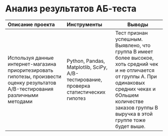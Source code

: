 # Анализ результатов АБ-теста

| Описание проекта  | Инструменты  | Выводы |
|:------------- |:---------------| -------------|
| Используя данные интернет-магазина приоритезировать гипотезы, произвести оценку результатов A/B-тестирования различными методами|Python, Pandas, Matplotlib, SciPy, A/B-тестирование, проверка статистических гипотез     | Тест признан успешным. Выявлено, что группа В имеет более высокое, хоть средний чек и не отличается от группы А. При одинаковых средних чеках и бОльшем количестве заказов группы В выручка в этой группе тоже будет выше.|
